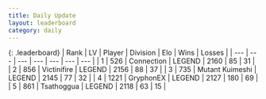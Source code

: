 ```yaml
---
title: Daily Update
layout: leaderboard
category: daily
---
```


{: .leaderboard}
| Rank | LV | Player | Division | Elo | Wins | Losses |
| --- | --- | --- | --- | --- | --- | --- |
| <span data-change="6">1</span> | 526 | <span title="ID: 539711">Connection</span> | LEGEND | <span data-change="51">2160</span> | <span data-change="20">85</span> | <span data-change="4">31</span> |
| <span data-change="-1">2</span> | 856 | <span title="ID: 112242">Victinifire</span> | LEGEND | <span data-change="0">2156</span> | <span data-change="0">88</span> | <span data-change="0">37</span> |
| <span data-change="0">3</span> | 735 | <span title="ID: 520098">Mutant Kuimeshi</span> | LEGEND | <span data-change="14">2145</span> | <span data-change="2">77</span> | <span data-change="0">32</span> |
| <span data-change="2">4</span> | 1221 | <span title="ID: 315148">GryphonEX</span> | LEGEND | <span data-change="17">2127</span> | <span data-change="5">180</span> | <span data-change="1">69</span> |
| <span data-change="0">5</span> | 861 | <span title="ID: 294236">Tsathoggua</span> | LEGEND | <span data-change="0">2118</span> | <span data-change="0">63</span> | <span data-change="0">15</span> |